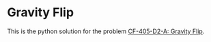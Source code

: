 # Gravity Flip
This is the python solution for the problem [CF-405-D2-A: Gravity Flip](https://codeforces.com/contest/405/problem/A).
